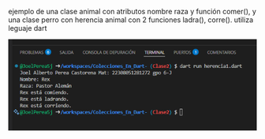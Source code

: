 ejemplo de una clase animal con atributos nombre raza y función comer(), y una clase perro con herencia animal con 2 funciones ladra(), corre(). utiliza leguaje dart


![alt text](image-9.png)